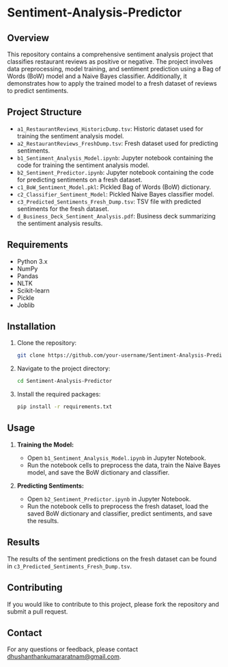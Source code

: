 # Sentiment-Analysis-Predictor

## Overview
This repository contains a comprehensive sentiment analysis project that classifies restaurant reviews as positive or negative. The project involves data preprocessing, model training, and sentiment prediction using a Bag of Words (BoW) model and a Naive Bayes classifier. Additionally, it demonstrates how to apply the trained model to a fresh dataset of reviews to predict sentiments.

## Project Structure
- `a1_RestaurantReviews_HistoricDump.tsv`: Historic dataset used for training the sentiment analysis model.
- `a2_RestaurantReviews_FreshDump.tsv`: Fresh dataset used for predicting sentiments.
- `b1_Sentiment_Analysis_Model.ipynb`: Jupyter notebook containing the code for training the sentiment analysis model.
- `b2_Sentiment_Predictor.ipynb`: Jupyter notebook containing the code for predicting sentiments on a fresh dataset.
- `c1_BoW_Sentiment_Model.pkl`: Pickled Bag of Words (BoW) dictionary.
- `c2_Classifier_Sentiment_Model`: Pickled Naive Bayes classifier model.
- `c3_Predicted_Sentiments_Fresh_Dump.tsv`: TSV file with predicted sentiments for the fresh dataset.
- `d_Business_Deck_Sentiment_Analysis.pdf`: Business deck summarizing the sentiment analysis results.

## Requirements
- Python 3.x
- NumPy
- Pandas
- NLTK
- Scikit-learn
- Pickle
- Joblib

## Installation
1. Clone the repository:
    ```bash
    git clone https://github.com/your-username/Sentiment-Analysis-Predictor.git
    ```
2. Navigate to the project directory:
    ```bash
    cd Sentiment-Analysis-Predictor
    ```
3. Install the required packages:
    ```bash
    pip install -r requirements.txt
    ```

## Usage
1. **Training the Model:**
    - Open `b1_Sentiment_Analysis_Model.ipynb` in Jupyter Notebook.
    - Run the notebook cells to preprocess the data, train the Naive Bayes model, and save the BoW dictionary and classifier.

2. **Predicting Sentiments:**
    - Open `b2_Sentiment_Predictor.ipynb` in Jupyter Notebook.
    - Run the notebook cells to preprocess the fresh dataset, load the saved BoW dictionary and classifier, predict sentiments, and save the results.

## Results
The results of the sentiment predictions on the fresh dataset can be found in `c3_Predicted_Sentiments_Fresh_Dump.tsv`.

## Contributing
If you would like to contribute to this project, please fork the repository and submit a pull request.

## Contact
For any questions or feedback, please contact [dhushanthankumararatnam@gmail.com](mailto:dhushanthankumararatnam@gmail.com]).
